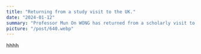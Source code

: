 ```yaml
---
title: "Returning from a study visit to the UK."
date: "2024-01-12"
summary: "Professor Mun On WONG has returned from a scholarly visit to the University of Cambridge in the United Kingdom."
picture: "/post/640.webp"
---
```

hhhh